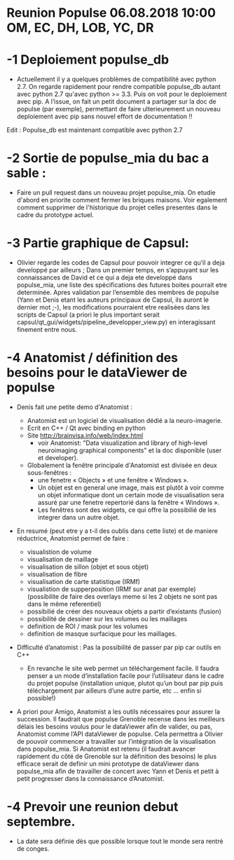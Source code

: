 Reunion Populse 06.08.2018 10:00 OM, EC, DH, LOB, YC, DR
============

-1 Deploiement populse_db
============

- Actuellement il y a quelques problèmes de compatibilité avec python 2.7.
On regarde rapidement pour rendre compatible populse_db autant avec python 2.7
qu'avec python >= 3.3. Puis on voit pour le deploiement avec pip. A l’issue,
 on fait un petit document a partager sur la doc de populse (par exemple), 
 permettant de faire ulterieurement un nouveau deploiement avec pip sans nouvel
 effort de documentation !!
 
 Edit : Populse_db est maintenant compatible avec python 2.7

-2 Sortie de populse_mia du bac a sable :
============

- Faire un pull request dans un nouveau projet populse_mia. On etudie d'abord
en priorite comment fermer les briques maisons. Voir egalement comment supprimer
de l'historique du projet celles presentes dans le cadre du prototype actuel.

-3 Partie graphique de Capsul:
============

- Olivier regarde les codes de Capsul pour pouvoir integrer ce qu’il a deja developpé
par ailleurs ; Dans un premier temps, en s’appuyant sur les connaissances de David et 
ce qui a deja ete developpé dans populse_mia, une liste des spécifications des futures boites 
pourrait etre determinée. Apres validation par l’ensemble des membres de populse (Yann
et Denis etant les auteurs principaux de Capsul, ils auront le dernier mot ;-), 
les modifications pourraient etre realisées dans les scripts de Capsul (a priori le plus
important serait capsul/qt_gui/widgets/pipeline_developper_view.py) en interagissant finement entre nous.

-4 Anatomist / définition des besoins pour le dataViewer de populse
============
- Denis fait une petite demo d'Anatomist :
    - Anatomist est un logiciel de visualisation dédié a la neuro-imagerie.
    - Ecrit en C++ / Qt avec binding en python
    - Site http://brainvisa.info/web/index.html
        - voir Anatomist: "Data visualization and library of high-level neuroimaging graphical components"
        et la doc disponible (user et developer).
    - Globalement la fenêtre principale d'Anatomist est divisée en deux sous-fenêtres : 
        - une fenetre « Objects » et une fenêtre « Windows ».
        - Un objet est en general une image, mais est plutôt à voir comme un objet informatique 
        dont un certain mode de visualisation sera assuré par une fenetre repertorié dans la fenêtre « Windows ».
        - Les fenêtres sont des widgets, ce qui offre la possibilié de les integrer dans un autre objet.
        
- En resumé (peut etre y a t-il des oublis dans cette liste) et de maniere réductrice, Anatomist permet de faire :
    - visualistion de volume
    - visualisation de maillage
    - visualisation de sillon (objet et sous objet)
    - visualisation de fibre
    - visualisation de carte statistique (IRMf)
    - visualistion de supperposition (IRMf sur anat par exemple) (possibilite de faire des overlays meme si les
    2 objets ne sont pas dans le même referentiel)
    - possibilié de créer des nouveaux objets a partir d’existants (fusion)
    - possibilité de dessiner sur les volumes ou les maillages
    - definition de ROI / mask pour les volumes
    - definition de masque surfacique pour les maillages.


- Difficulté d’anatomist : Pas la possibilité de passer par pip car outils en C++
    - En revanche le site web permet un téléchargement facile.
    Il faudra penser a un mode d‘installation facile pour l’utilisateur dans le cadre du projet populse
    (installation unique, plutot qu’un bout par pip puis téléchargement par ailleurs d’une autre partie,
    etc … enfin si possible!)

- A priori pour Amigo, Anatomist a les outils nécessaires pour assurer la succession. Il faudrait que
populse Grenoble recense dans les meilleurs délais les besoins voulus pour le dataViewer afin de valider,
ou pas, Anatomist comme l’API dataViewer de populse. Cela permettra a Olivier de pouvoir commencer a travailler
sur l’intégration de la visualisation dans populse_mia. Si Anatomist est retenu (il faudrait avancer rapidement
du côté de Grenoble sur la définition des besoins) le plus efficace serait de definir un mini prototype de
dataViewer dans populse_mia afin de travailler de concert avec Yann et Denis et petit à petit progresser
dans la connaissance d’Anatomist.

-4 Prevoir une reunion debut septembre.
============
- La date sera définie dès que possible lorsque tout le monde sera rentré de conges.
